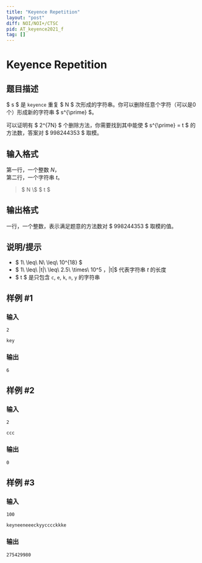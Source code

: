 ```yaml
---
title: "Keyence Repetition"
layout: "post"
diff: NOI/NOI+/CTSC
pid: AT_keyence2021_f
tag: []
---
```


# Keyence Repetition

## 题目描述

$ s $ 是 `keyence` 重复 $ N $ 次形成的字符串。你可以删除任意个字符（可以是0个）形成新的字符串 $ s^{\prime} $。

可以证明有 $ 2^{7N} $ 个删除方法，你需要找到其中能使 $ s^{\prime} = t $ 的方法数，答案对 $ 998244353 $ 取模。

## 输入格式

第一行，一个整数 $N$，\
第二行，一个字符串 $t$。

> $ N \\$
> $ t $

## 输出格式

一行，一个整数，表示满足题意的方法数对 $ 998244353 $ 取模的值。

## 说明/提示

- $ 1\ \leq\ N\ \leq\ 10^{18} $
- $ 1\ \leq\ |t|\ \leq\ 2.5\ \times\ 10^5 $，$|t|$ 代表字符串 $t$ 的长度
- $ t $ 是只包含 `c`, `e`, `k`, `n`, `y` 的字符串

## 样例 #1

### 输入

```
2
key
```

### 输出

```
6
```

## 样例 #2

### 输入

```
2
ccc
```

### 输出

```
0
```

## 样例 #3

### 输入

```
100
keyneeneeeckyycccckkke
```

### 输出

```
275429980
```

